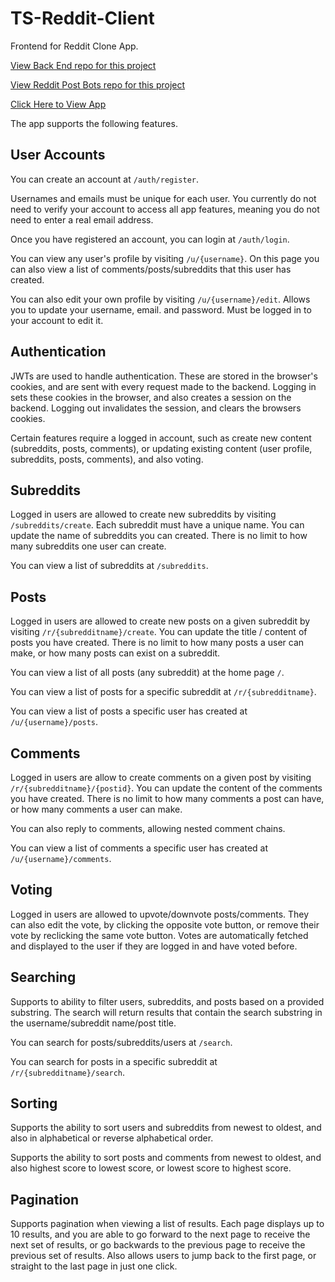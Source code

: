 # TS-Reddit-Client

Frontend for Reddit Clone App.

[View Back End repo for this project](https://github.com/barretodanny/ts-reddit-server)

[View Reddit Post Bots repo for this project](https://github.com/barretodanny/ts-reddit-bots)

[Click Here to View App](https://dannbarr.dev/app/reddit/)

The app supports the following features.

## User Accounts

You can create an account at `/auth/register`.

Usernames and emails must be unique for each user. You currently do not need to verify your account to access all app features, meaning you do not need to enter a real email address.

Once you have registered an account, you can login at `/auth/login`.

You can view any user's profile by visiting `/u/{username}`. On this page you can also view a list of comments/posts/subreddits that this user has created.

You can also edit your own profile by visiting `/u/{username}/edit`. Allows you to update your username, email. and password. Must be logged in to your account to edit it.

## Authentication

JWTs are used to handle authentication. These are stored in the browser's cookies, and are sent with every request made to the backend. Logging in sets these cookies in the browser, and also creates a session on the backend. Logging out invalidates the session, and clears the browsers cookies.

Certain features require a logged in account, such as create new content (subreddits, posts, comments), or updating existing content (user profile, subreddits, posts, comments), and also voting.

## Subreddits

Logged in users are allowed to create new subreddits by visiting `/subreddits/create`. Each subreddit must have a unique name. You can update the name of subreddits you can created. There is no limit to how many subreddits one user can create.

You can view a list of subreddits at `/subreddits`.

## Posts

Logged in users are allowed to create new posts on a given subreddit by visiting `/r/{subredditname}/create`. You can update the title / content of posts you have created. There is no limit to how many posts a user can make, or how many posts can exist on a subreddit.

You can view a list of all posts (any subreddit) at the home page `/`.

You can view a list of posts for a specific subreddit at `/r/{subredditname}`.

You can view a list of posts a specific user has created at `/u/{username}/posts`.

## Comments

Logged in users are allow to create comments on a given post by visiting `/r/{subredditname}/{postid}`. You can update the content of the comments you have created. There is no limit to how many comments a post can have, or how many comments a user can make.

You can also reply to comments, allowing nested comment chains.

You can view a list of comments a specific user has created at `/u/{username}/comments`.

## Voting

Logged in users are allowed to upvote/downvote posts/comments. They can also edit the vote, by clicking the opposite vote button, or remove their vote by reclicking the same vote button. Votes are automatically fetched and displayed to the user if they are logged in and have voted before.

## Searching

Supports to ability to filter users, subreddits, and posts based on a provided substring. The search will return results that contain the search substring in the username/subreddit name/post title.

You can search for posts/subreddits/users at `/search`.

You can search for posts in a specific subreddit at `/r/{subredditname}/search`.

## Sorting

Supports the ability to sort users and subreddits from newest to oldest, and also in alphabetical or reverse alphabetical order.

Supports the ability to sort posts and comments from newest to oldest, and also highest score to lowest score, or lowest score to highest score.

## Pagination

Supports pagination when viewing a list of results. Each page displays up to 10 results, and you are able to go forward to the next page to receive the next set of results, or go backwards to the previous page to receive the previous set of results. Also allows users to jump back to the first page, or straight to the last page in just one click.

